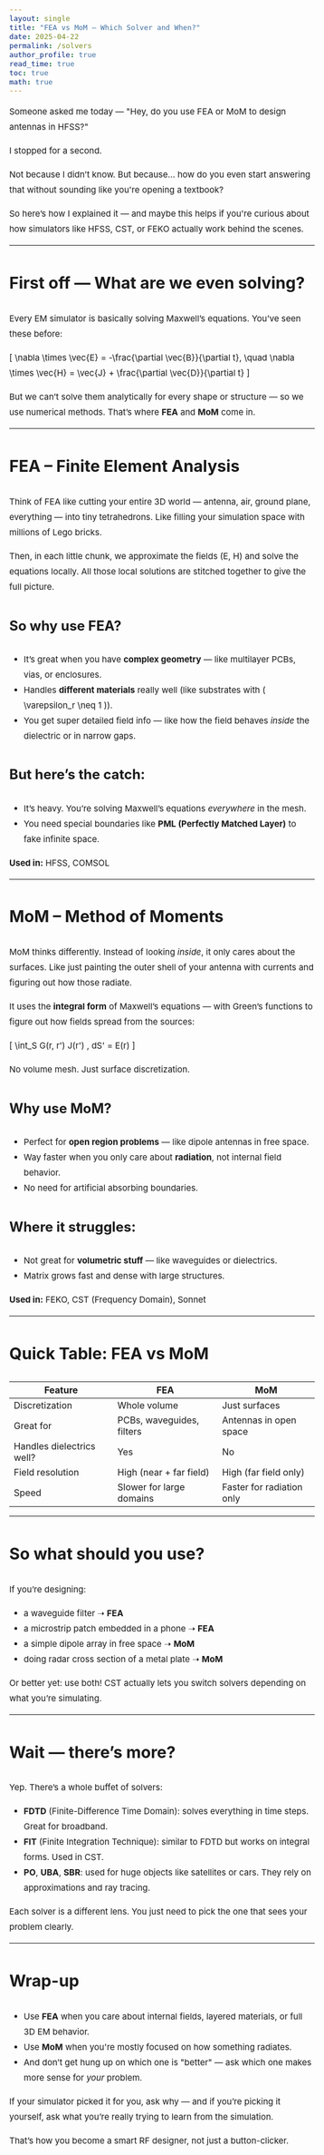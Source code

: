 ```yaml
---
layout: single
title: "FEA vs MoM — Which Solver and When?"
date: 2025-04-22
permalink: /solvers
author_profile: true
read_time: true
toc: true
math: true  
---
```


<style>
body {
  font-size: 15px;
  line-height: 1.8;
}

h1 {
  font-size: 2.2em;
}

h2 {
  font-size: 1.9em;
}

h3 {
  font-size: 1.6em;
}

iframe {
  margin-top: 1rem;
  margin-bottom: 2rem;
}
</style>

Someone asked me today — "Hey, do you use FEA or MoM to design antennas in HFSS?"

I stopped for a second.

Not because I didn’t know. But because… how do you even start answering that without sounding like you're opening a textbook?

So here’s how I explained it — and maybe this helps if you're curious about how simulators like HFSS, CST, or FEKO actually work behind the scenes.

---

## First off — What are we even solving?

Every EM simulator is basically solving Maxwell’s equations. You’ve seen these before:

\[
\nabla \times \vec{E} = -\frac{\partial \vec{B}}{\partial t}, \quad
\nabla \times \vec{H} = \vec{J} + \frac{\partial \vec{D}}{\partial t}
\]

But we can’t solve them analytically for every shape or structure — so we use numerical methods. That’s where **FEA** and **MoM** come in.

---

## FEA – Finite Element Analysis

Think of FEA like cutting your entire 3D world — antenna, air, ground plane, everything — into tiny tetrahedrons. Like filling your simulation space with millions of Lego bricks.

Then, in each little chunk, we approximate the fields (E, H) and solve the equations locally. All those local solutions are stitched together to give the full picture.

### So why use FEA?
- It’s great when you have **complex geometry** — like multilayer PCBs, vias, or enclosures.
- Handles **different materials** really well (like substrates with \( \varepsilon_r \neq 1 \)).
- You get super detailed field info — like how the field behaves *inside* the dielectric or in narrow gaps.

### But here’s the catch:
- It’s heavy. You’re solving Maxwell’s equations *everywhere* in the mesh.
- You need special boundaries like **PML (Perfectly Matched Layer)** to fake infinite space.

**Used in:** HFSS, COMSOL

---

## MoM – Method of Moments

MoM thinks differently. Instead of looking *inside*, it only cares about the surfaces. Like just painting the outer shell of your antenna with currents and figuring out how those radiate.

It uses the **integral form** of Maxwell’s equations — with Green’s functions to figure out how fields spread from the sources:

\[
\int_S G(r, r') J(r') \, dS' = E(r)
\]

No volume mesh. Just surface discretization.

### Why use MoM?
- Perfect for **open region problems** — like dipole antennas in free space.
- Way faster when you only care about **radiation**, not internal field behavior.
- No need for artificial absorbing boundaries.

### Where it struggles:
- Not great for **volumetric stuff** — like waveguides or dielectrics.
- Matrix grows fast and dense with large structures.

**Used in:** FEKO, CST (Frequency Domain), Sonnet

---

## Quick Table: FEA vs MoM

| Feature                     | FEA                        | MoM                       |
|----------------------------|-----------------------------|----------------------------|
| Discretization             | Whole volume                | Just surfaces              |
| Great for                  | PCBs, waveguides, filters   | Antennas in open space     |
| Handles dielectrics well? | Yes                         | No                         |
| Field resolution           | High (near + far field)     | High (far field only)      |
| Speed                     | Slower for large domains    | Faster for radiation only  |

---

## So what should you use?

If you’re designing:
- a waveguide filter ➝ **FEA**
- a microstrip patch embedded in a phone ➝ **FEA**
- a simple dipole array in free space ➝ **MoM**
- doing radar cross section of a metal plate ➝ **MoM**

Or better yet: use both! CST actually lets you switch solvers depending on what you’re simulating.

---

## Wait — there’s more?

Yep. There’s a whole buffet of solvers:
- **FDTD** (Finite-Difference Time Domain): solves everything in time steps. Great for broadband.
- **FIT** (Finite Integration Technique): similar to FDTD but works on integral forms. Used in CST.
- **PO**, **UBA**, **SBR**: used for huge objects like satellites or cars. They rely on approximations and ray tracing.

Each solver is a different lens. You just need to pick the one that sees your problem clearly.

---

## Wrap-up

- Use **FEA** when you care about internal fields, layered materials, or full 3D EM behavior.
- Use **MoM** when you're mostly focused on how something radiates.
- And don’t get hung up on which one is "better" — ask which one makes more sense for *your* problem.

If your simulator picked it for you, ask why — and if you’re picking it yourself, ask what you’re really trying to learn from the simulation.

That’s how you become a smart RF designer, not just a button-clicker.
